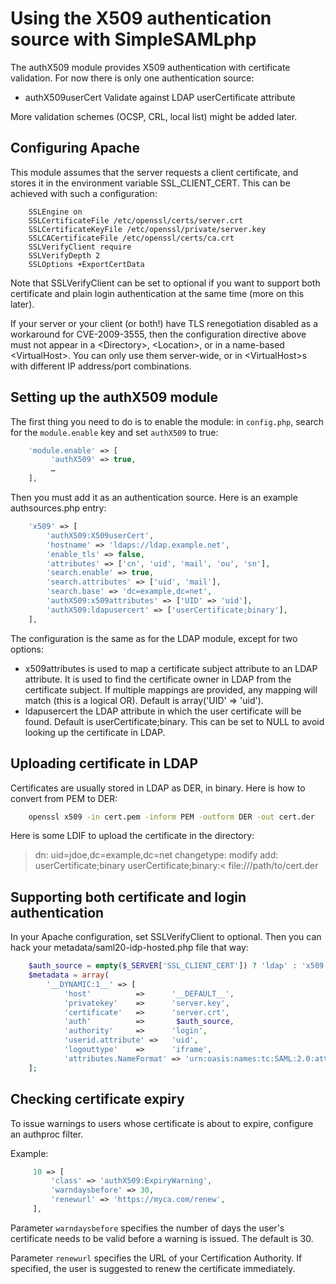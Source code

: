 # Using the X509 authentication source with SimpleSAMLphp

The authX509 module provides X509 authentication with certificate
validation. For now there is only one authentication source:

* authX509userCert Validate against LDAP userCertificate attribute

More validation schemes (OCSP, CRL, local list) might be added later.

## Configuring Apache

This module assumes that the server requests a client certificate, and
stores it in the environment variable SSL_CLIENT_CERT. This can be achieved
with such a configuration:

```ApacheConf
    SSLEngine on
    SSLCertificateFile /etc/openssl/certs/server.crt
    SSLCertificateKeyFile /etc/openssl/private/server.key
    SSLCACertificateFile /etc/openssl/certs/ca.crt
    SSLVerifyClient require
    SSLVerifyDepth 2
    SSLOptions +ExportCertData
```

Note that SSLVerifyClient can be set to optional if you want to support
both certificate and plain login authentication at the same time (more on
this later).

If your server or your client (or both!) have TLS renegotiation disabled
as a workaround for CVE-2009-3555, then the configuration directive above
must not appear in a &lt;Directory&gt;, &lt;Location&gt;, or in a name-based
&lt;VirtualHost&gt;. You can only use them server-wide, or in
&lt;VirtualHost&gt;s with different IP address/port combinations.

## Setting up the authX509 module

The first thing you need to do is to enable the module: in
`config.php`, search for the `module.enable` key and set `authX509` to true:

```php
    'module.enable' => [
         'authX509' => true,
         …
    ],
```

Then you must add it as an authentication source. Here is an
example authsources.php entry:

```php
    'x509' => [
        'authX509:X509userCert',
        'hostname' => 'ldaps://ldap.example.net',
        'enable_tls' => false,
        'attributes' => ['cn', 'uid', 'mail', 'ou', 'sn'],
        'search.enable' => true,
        'search.attributes' => ['uid', 'mail'],
        'search.base' => 'dc=example,dc=net',
        'authX509:x509attributes' => ['UID' => 'uid'],
        'authX509:ldapusercert' => ['userCertificate;binary'],
    ],
```

The configuration is the same as for the LDAP module, except for
two options:

* x509attributes is used to map a certificate subject attribute to
                 an LDAP attribute. It is used to find the certificate
                 owner in LDAP from the certificate subject. If multiple
                 mappings are provided, any mapping will match (this
                 is a logical OR). Default is array('UID' => 'uid').
* ldapusercert   the LDAP attribute in which the user certificate will
                 be found. Default is userCertificate;binary. This can
                 be set to NULL to avoid looking up the certificate in
                 LDAP.

## Uploading certificate in LDAP

Certificates are usually stored in LDAP as DER, in binary. Here is
how to convert from PEM to DER:

```bash
    openssl x509 -in cert.pem -inform PEM -outform DER -out cert.der
```

Here is some LDIF to upload the certificate in the directory:

> dn: uid=jdoe,dc=example,dc=net
> changetype: modify
> add: userCertificate;binary
> userCertificate;binary:< file:///path/to/cert.der

## Supporting both certificate and login authentication

In your Apache configuration, set SSLVerifyClient to optional. Then you
can hack your metadata/saml20-idp-hosted.php file that way:

```php
    $auth_source = empty($_SERVER['SSL_CLIENT_CERT']) ? 'ldap' : 'x509';
    $metadata = array(
        '__DYNAMIC:1__' => [
            'host'          =>      '__DEFAULT__',
            'privatekey'    =>      'server.key',
            'certificate'   =>      'server.crt',
            'auth'          =>       $auth_source,
            'authority'     =>      'login',
            'userid.attribute' =>   'uid',
            'logouttype'    =>      'iframe',
            'attributes.NameFormat' => 'urn:oasis:names:tc:SAML:2.0:attrname-format:uri',
    ];
```

## Checking certificate expiry

To issue warnings to users whose certificate is about to expire,
configure an authproc filter.

Example:

```php
     10 => [
         'class' => 'authX509:ExpiryWarning',
         'warndaysbefore' => 30,
         'renewurl' => 'https://myca.com/renew',
     ],
```

Parameter `warndaysbefore` specifies the number of days the user's certificate
needs to be valid before a warning is issued. The default is 30.

Parameter `renewurl` specifies the URL of your Certification Authority.
If specified, the user is suggested to renew the certificate immediately.
